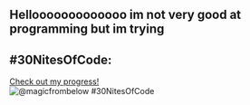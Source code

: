 ## Hellooooooooooooo im not very good at programming but im trying
## #30NitesOfCode:
  [Check out my progress!](https://www.codedex.io/@magicfrombelow/30-nites-of-code)  
  ![@magicfrombelow #30NitesOfCode](https://www.codedex.io/api/petStatus?user=magicfrombelow)
